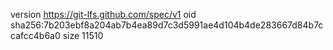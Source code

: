 version https://git-lfs.github.com/spec/v1
oid sha256:7b203ebf8a204ab7b4ea89d7c3d5991ae4d104b4de283667d84b7ccafcc4b6a0
size 11510
